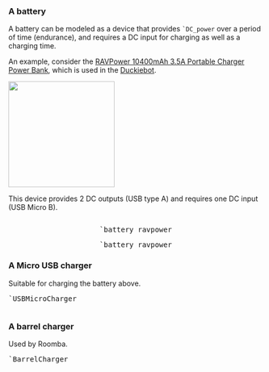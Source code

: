 
### A battery

A battery can be modeled as a device that provides <code class='mcdp_poset'>`DC_power</code>
over a period of time (endurance), and requires a DC input for charging as well as a charging time.


An example, consider the [RAVPower 10400mAh 3.5A Portable Charger Power Bank][ravpower_battery],
which is used in the [Duckiebot][duckiebot].

<img src='battery_ravpower.jpg' style='width: 15em'/>


[ravpower_battery]: https://www.amazon.com/RAVPower-10400mAh-Portable-Technology-Black/dp/B00XC1WAQ6/
[duckiebot]: http://duckietown.mit.edu/


This device provides 2 DC outputs (USB type A) and requires
one DC input (USB Micro B).

<pre class='mcdp' id='battery_ravpower' label='battery_ravpower.mcdp'></pre>

<div style='text-align:center'>
    <pre class='ndp_graph_templatized'>`battery_ravpower</pre>
    <pre class='ndp_graph_enclosed'>`battery_ravpower</pre>
</div>


### A Micro USB charger

Suitable for charging the battery above.

<pre class='ndp_graph_enclosed'>`USBMicroCharger</pre>
<pre class='mcdp' id='USBMicroCharger' label='USBMicroCharger.mcdp'></pre>


### A barrel charger

Used by Roomba.


<pre class='ndp_graph_enclosed'>`BarrelCharger</pre>
<pre class='mcdp' id='BarrelCharger' label='BarrelCharger.mcdp'></pre>
